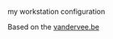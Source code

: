 my workstation configuration

Based on the
[vandervee.be](http://vanderveer.be/blog/2013/01/02/automating-the-setup-of-my-perfect-developer-environment-on-osx-10-dot-8-mountain-lion/)
